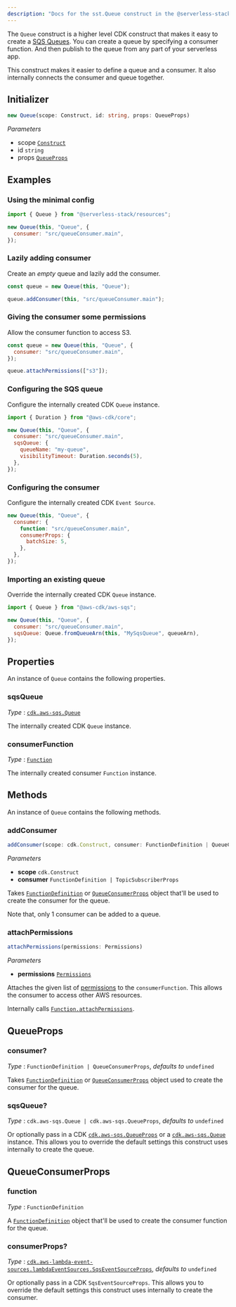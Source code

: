 ```yaml
---
description: "Docs for the sst.Queue construct in the @serverless-stack/resources package. This construct creates an SQS queue."
---
```


The `Queue` construct is a higher level CDK construct that makes it easy to create a [SQS Queues](https://aws.amazon.com/sqs/). You can create a queue by specifying a consumer function. And then publish to the queue from any part of your serverless app.

This construct makes it easier to define a queue and a consumer. It also internally connects the consumer and queue together.

## Initializer

```ts
new Queue(scope: Construct, id: string, props: QueueProps)
```

_Parameters_

- scope [`Construct`](https://docs.aws.amazon.com/cdk/api/latest/docs/constructs.Construct.html)
- id `string`
- props [`QueueProps`](#queueprops)

## Examples

### Using the minimal config

```js
import { Queue } from "@serverless-stack/resources";

new Queue(this, "Queue", {
  consumer: "src/queueConsumer.main",
});
```

### Lazily adding consumer

Create an _empty_ queue and lazily add the consumer.

```js {3}
const queue = new Queue(this, "Queue");

queue.addConsumer(this, "src/queueConsumer.main");
```

### Giving the consumer some permissions

Allow the consumer function to access S3.

```js {5}
const queue = new Queue(this, "Queue", {
  consumer: "src/queueConsumer.main",
});

queue.attachPermissions(["s3"]);
```

### Configuring the SQS queue

Configure the internally created CDK `Queue` instance.

```js {5-8}
import { Duration } from "@aws-cdk/core";

new Queue(this, "Queue", {
  consumer: "src/queueConsumer.main",
  sqsQueue: {
    queueName: "my-queue",
    visibilityTimeout: Duration.seconds(5),
  },
});
```

### Configuring the consumer

Configure the internally created CDK `Event Source`.

```js {2-7}
new Queue(this, "Queue", {
  consumer: {
    function: "src/queueConsumer.main",
    consumerProps: {
      batchSize: 5,
    },
  },
});
```

### Importing an existing queue

Override the internally created CDK `Queue` instance.

```js {5}
import { Queue } from "@aws-cdk/aws-sqs";

new Queue(this, "Queue", {
  consumer: "src/queueConsumer.main",
  sqsQueue: Queue.fromQueueArn(this, "MySqsQueue", queueArn),
});
```

## Properties

An instance of `Queue` contains the following properties.

### sqsQueue

_Type_ : [`cdk.aws-sqs.Queue`](https://docs.aws.amazon.com/cdk/api/latest/docs/@aws-cdk_aws-sqs.Queue.html)

The internally created CDK `Queue` instance.

### consumerFunction

_Type_ : [`Function`](Function.md)

The internally created consumer `Function` instance.

## Methods

An instance of `Queue` contains the following methods.

### addConsumer

```ts
addConsumer(scope: cdk.Construct, consumer: FunctionDefinition | QueueConsumerProps)
```

_Parameters_

- **scope** `cdk.Construct`
- **consumer** `FunctionDefinition | TopicSubscriberProps`

Takes [`FunctionDefinition`](Function.md#functiondefinition) or [`QueueConsumerProps`](#queueconsumerprops) object that'll be used to create the consumer for the queue.

Note that, only 1 consumer can be added to a queue.

### attachPermissions

```ts
attachPermissions(permissions: Permissions)
```

_Parameters_

- **permissions** [`Permissions`](../util/Permissions.md)

Attaches the given list of [permissions](../util/Permissions.md) to the `consumerFunction`. This allows the consumer to access other AWS resources.

Internally calls [`Function.attachPermissions`](Function.md#attachpermissions).

## QueueProps

### consumer?

_Type_ : `FunctionDefinition | QueueConsumerProps`, _defaults to_ `undefined`

Takes [`FunctionDefinition`](Function.md#functiondefinition) or [`QueueConsumerProps`](#queueconsumerprops) object used to create the consumer for the queue.

### sqsQueue?

_Type_ : `cdk.aws-sqs.Queue | cdk.aws-sqs.QueueProps`, _defaults to_ `undefined`

Or optionally pass in a CDK [`cdk.aws-sqs.QueueProps`](https://docs.aws.amazon.com/cdk/api/latest/docs/@aws-cdk_aws-sqs.QueueProps.html) or a [`cdk.aws-sqs.Queue`](https://docs.aws.amazon.com/cdk/api/latest/docs/@aws-cdk_aws-sqs.Queue.html) instance. This allows you to override the default settings this construct uses internally to create the queue.

## QueueConsumerProps

### function

_Type_ : `FunctionDefinition`

A [`FunctionDefinition`](Function.md#functiondefinition) object that'll be used to create the consumer function for the queue.

### consumerProps?

_Type_ : [`cdk.aws-lambda-event-sources.lambdaEventSources.SqsEventSourceProps`](https://docs.aws.amazon.com/cdk/api/latest/docs/@aws-cdk_aws-lambda-event-sources.SqsEventSourceProps.html), _defaults to_ `undefined`

Or optionally pass in a CDK `SqsEventSourceProps`. This allows you to override the default settings this construct uses internally to create the consumer.
